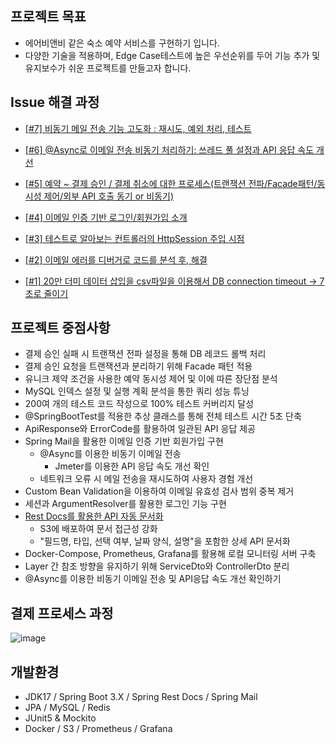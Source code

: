 ## 프로젝트 목표
- 에어비앤비 같은 숙소 예약 서비스를 구현하기 입니다.
- 다양한 기술을 적용하며, Edge Case테스트에 높은 우선순위를 두어 기능 추가 및 유지보수가 쉬운 프로젝트를 만들고자 합니다.

## Issue 해결 과정
- [[#7] 비동기 메일 전송 기능 고도화 : 재시도, 예외 처리, 테스트](https://dkswhdgur246.tistory.com/69)

- [[#6] @Async로 이메일 전송 비동기 처리하기: 쓰레드 풀 설정과 API 응답 속도 개선](https://dkswhdgur246.tistory.com/68)

- [[#5] 예약 ~ 결제 승인 / 결제 취소에 대한 프로세스(트랜잭션 전파/Facade패턴/동시성 제어/외부 API 호출 동기 or 비동기)](https://dkswhdgur246.tistory.com/66)
  
- [[#4] 이메일 인증 기반 로그인/회원가입 소개](https://dkswhdgur246.tistory.com/50)
  
- [[#3] 테스트로 알아보는 컨트롤러의 HttpSession 주입 시점](https://dkswhdgur246.tistory.com/57)
  
- [[#2] 이메일 에러를 디버거로 코드를 분석 후, 해결](https://dkswhdgur246.tistory.com/49)
  
- [[#1] 20만 더미 데이터 삽입을 csv파일을 이용해서 DB connection timeout → 7초로 줄이기](https://dkswhdgur246.tistory.com/47)

## 프로젝트 중점사항
- 결제 승인 실패 시 트랜잭션 전파 설정을 통해 DB 레코드 롤백 처리
- 결제 승인 요청을 트랜잭션과 분리하기 위해 Facade 패턴 적용
- 유니크 제약 조건을 사용한 예약 동시성 제어 및 이에 따른 장단점 분석
- MySQL 인덱스 설정 및 실행 계획 분석을 통한 쿼리 성능 튜닝
- 200여 개의 테스트 코드 작성으로 100% 테스트 커버리지 달성
- @SpringBootTest를 적용한 추상 클래스를 통해 전체 테스트 시간 5초 단축
- ApiResponse<T>와 ErrorCode를 활용하여 일관된 API 응답 제공
- Spring Mail을 활용한 이메일 인증 기반 회원가입 구현
  - @Async를 이용한 비동기 이메일 전송
    - Jmeter를 이용한 API 응답 속도 개선 확인
  - 네트워크 오류 시 메일 전송을 재시도하여 사용자 경험 개선
- Custom Bean Validation을 이용하여 이메일 유효성 검사 범위 중복 제거
- 세션과 ArgumentResolver를 활용한 로그인 기능 구현
- [Rest Docs를 활용한 API 자동 문서화](http://restdocs.s3-website.ap-northeast-2.amazonaws.com/)
  - S3에 배포하여 문서 접근성 강화
  - "필드명, 타입, 선택 여부, 날짜 양식, 설명"을 포함한 상세 API 문서화
- Docker-Compose, Prometheus, Grafana를 활용해 로컬 모니터링 서버 구축
- Layer 간 참조 방향을 유지하기 위해 ServiceDto와 ControllerDto 분리
- @Async를 이용한 비동기 이메일 전송 및 API응답 속도 개선 확인하기

## 결제 프로세스 과정
![image](https://github.com/user-attachments/assets/41871857-d94a-4175-9ce5-4c09f405ba53)


## 개발환경
* JDK17 / Spring Boot 3.X / Spring Rest Docs / Spring Mail
* JPA / MySQL / Redis
* JUnit5 & Mockito
* Docker / S3 / Prometheus / Grafana






